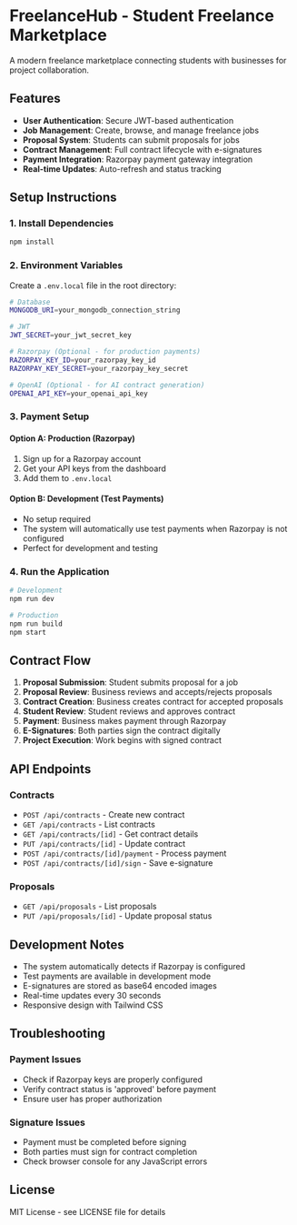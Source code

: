 # FreelanceHub - Student Freelance Marketplace

A modern freelance marketplace connecting students with businesses for project collaboration.

## Features

- **User Authentication**: Secure JWT-based authentication
- **Job Management**: Create, browse, and manage freelance jobs
- **Proposal System**: Students can submit proposals for jobs
- **Contract Management**: Full contract lifecycle with e-signatures
- **Payment Integration**: Razorpay payment gateway integration
- **Real-time Updates**: Auto-refresh and status tracking

## Setup Instructions

### 1. Install Dependencies

```bash
npm install
```

### 2. Environment Variables

Create a `.env.local` file in the root directory:

```bash
# Database
MONGODB_URI=your_mongodb_connection_string

# JWT
JWT_SECRET=your_jwt_secret_key

# Razorpay (Optional - for production payments)
RAZORPAY_KEY_ID=your_razorpay_key_id
RAZORPAY_KEY_SECRET=your_razorpay_key_secret

# OpenAI (Optional - for AI contract generation)
OPENAI_API_KEY=your_openai_api_key
```

### 3. Payment Setup

#### Option A: Production (Razorpay)
1. Sign up for a Razorpay account
2. Get your API keys from the dashboard
3. Add them to `.env.local`

#### Option B: Development (Test Payments)
- No setup required
- The system will automatically use test payments when Razorpay is not configured
- Perfect for development and testing

### 4. Run the Application

```bash
# Development
npm run dev

# Production
npm run build
npm start
```

## Contract Flow

1. **Proposal Submission**: Student submits proposal for a job
2. **Proposal Review**: Business reviews and accepts/rejects proposals
3. **Contract Creation**: Business creates contract for accepted proposals
4. **Student Review**: Student reviews and approves contract
5. **Payment**: Business makes payment through Razorpay
6. **E-Signatures**: Both parties sign the contract digitally
7. **Project Execution**: Work begins with signed contract

## API Endpoints

### Contracts
- `POST /api/contracts` - Create new contract
- `GET /api/contracts` - List contracts
- `GET /api/contracts/[id]` - Get contract details
- `PUT /api/contracts/[id]` - Update contract
- `POST /api/contracts/[id]/payment` - Process payment
- `POST /api/contracts/[id]/sign` - Save e-signature

### Proposals
- `GET /api/proposals` - List proposals
- `PUT /api/proposals/[id]` - Update proposal status

## Development Notes

- The system automatically detects if Razorpay is configured
- Test payments are available in development mode
- E-signatures are stored as base64 encoded images
- Real-time updates every 30 seconds
- Responsive design with Tailwind CSS

## Troubleshooting

### Payment Issues
- Check if Razorpay keys are properly configured
- Verify contract status is 'approved' before payment
- Ensure user has proper authorization

### Signature Issues
- Payment must be completed before signing
- Both parties must sign for contract completion
- Check browser console for any JavaScript errors

## License

MIT License - see LICENSE file for details

